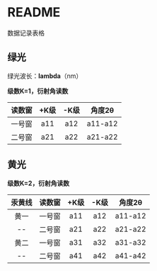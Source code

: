 # README

数据记录表格

## 绿光

绿光波长：**lambda**（nm）

**级数K=1，衍射角读数**

|读数窗|+K级|-K级|角度2θ|
|:-:|:-:|:-:|:-:|
|一号窗|a11|a12|a11-a12|
|二号窗|a21|a22|a21-a22|

## 黄光

**级数K=2，衍射角读数**

|汞黄线|读数窗|+K级|-K级|角度2θ|
|:-:|:-:|:-:|:-:|:-:|
|黄一|一号窗|a11|a12|a11-a12|
|--|二号窗|a21|a22|a21-a22|
|黄二|一号窗|a31|a32|a31-a32|
|--|二号窗|a41|a42|a41-a42|
